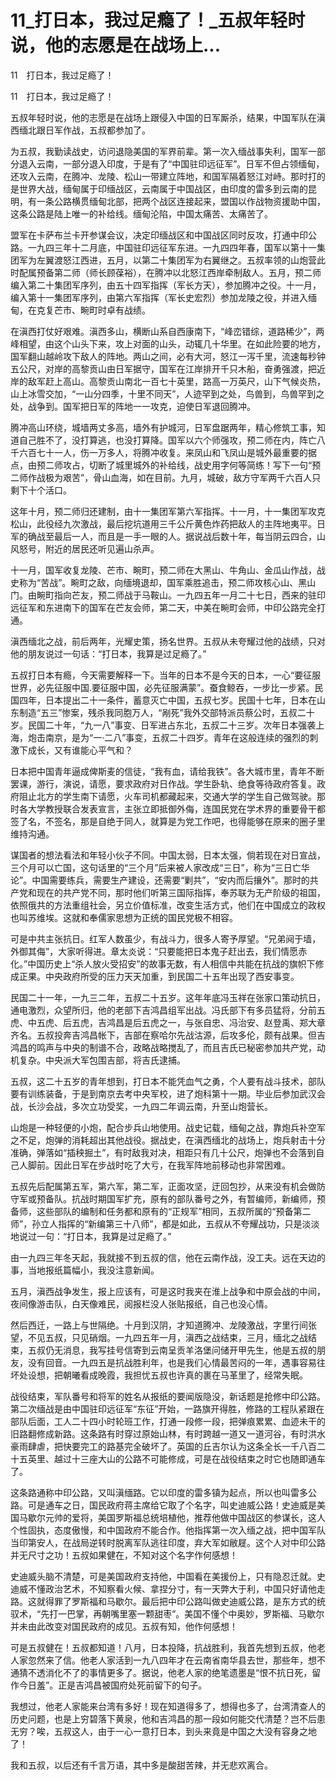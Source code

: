 # 11_打日本，我过足瘾了！_五叔年轻时说，他的志愿是在战场上...

11　打日本，我过足瘾了！

11　打日本，我过足瘾了！

五叔年轻时说，他的志愿是在战场上跟侵入中国的日军厮杀，结果，中国军队在滇西缅北跟日军作战，五叔都参加了。

为五叔，我勤读战史，访问退隐美国的军界前辈。第一次入缅战事失利，国军一部分退入云南，一部分退入印度，于是有了“中国驻印远征军”。日军不但占领缅甸，还攻入云南，在腾冲、龙陵、松山一带建立阵地，和国军隔着怒江对峙。那时打的是世界大战，缅甸属于印缅战区，云南属于中国战区，由印度的雷多到云南的昆明，有一条公路横贯缅甸北部，把两个战区连接起来，盟国以作战物资援助中国，这条公路是陆上唯一的补给线。缅甸沦陷，中国太痛苦、太痛苦了。

盟军在卡萨布兰卡开参谋会议，决定印缅战区和中国战区同时反攻，打通中印公路。一九四三年十二月底，中国驻印远征军东进。一九四四年春，国军以第十一集团军为左翼渡怒江西进，五月，以第二十集团军为右翼继之。五叔率领的山炮营此时配属预备第二师（师长顾葆裕），在腾冲以北怒江西岸牵制敌人。五月，预二师编入第二十集团军序列，由五十四军指挥（军长方天），参加腾冲之役。十一月，编入第十一集团军序列，由第六军指挥（军长史宏烈）参加龙陵之役，并进入缅甸，在克复芒市、畹町时卓有战绩。

在滇西打仗好艰难。滇西多山，横断山系自西康南下，“峰峦错综，道路稀少”，两峰相望，由这个山头下来，攻上对面的山头，动辄几十华里。在如此险要的地方，国军翻山越岭攻下敌人的阵地。两山之间，必有大河，怒江一泻千里，流速每秒钟五公尺，对岸的高黎贡山由日军据守，国军在江岸排开千只木船，奋勇强渡，把近岸的敌军赶上高山。高黎贡山南北一百七十英里，路高一万英尺，山下气候炎热，山上冰雪交加，“一山分四季，十里不同天”，人迹罕到之处，鸟兽到，鸟兽罕到之处，战争到。国军把日军的阵地一一攻克，迫使日军退回腾冲。

腾冲高山环绕，城墙两丈多高，墙外有护城河，日军盘踞两年，精心修筑工事，知道自己胜不了，没打算逃，也没打算降。国军以六个师强攻，预二师在内，阵亡八千六百七十一人，伤一万多人，将腾冲收复。来凤山和飞凤山是城外最重要的据点，由预二师攻占，切断了城里城外的补给线，战史用字何等简练！写下一句“预二师作战极为艰苦”，骨山血海，如在目前。九月，城破，敌方守军两千六百人只剩下十个活口。

这年十月，预二师归还建制，由十一集团军第六军指挥。十一月，十一集团军攻克松山，此役经九次激战，最后挖坑道用三千公斤黄色炸药把敌人的主阵地夷平。日军的确战至最后一人，而且是一手一眼的人。据说战后数十年，每当阴云四合，山风怒号，附近的居民还听见遍山杀声。

十一月，国军收复龙陵、芒市、畹町，预二师在大黑山、牛角山、金瓜山作战，战史称为“苦战”。畹町之敌，向缅境退却，国军乘胜追击，预二师攻核心山、黑山门。由畹町指向芒友，预二师战于马鞍山。一九四五年一月二十七日，西来的驻印远征军和东进南下的国军在芒友会师，第二天，中美在畹町会师，中印公路完全打通。

滇西缅北之战，前后两年，光耀史策，扬名世界。五叔从未夸耀过他的战绩，只对他的朋友说过一句话：“打日本，我算是过足瘾了。”

五叔打日本有瘾，今天需要解释一下。当年的日本不是今天的日本，一心“要征服世界，必先征服中国.要征服中国，必先征服满蒙”。蚕食鲸吞，一步比一步紧。民国四年，日本提出二十一条件，蓄意灭亡中国，五叔七岁。民国十七年，日本在山东制造“五三”惨案，残杀我同胞万人，“剐死”我外交部特派员蔡公时，五叔二十岁。民国二十年，“九一八”事变、日军进占东北，五叔二十三岁。次年日本强袭上海，炮击南京，是为“一·二八”事变，五叔二十四岁。青年在这般连续的强烈的刺激下成长，又有谁能心平气和？

日本把中国青年逼成俾斯麦的信徒，“我有血，请给我铁”。各大城市里，青年不断罢课，游行，演说，请愿，要求政府对日作战。学生卧轨、绝食等待政府答复。政府阻止北方的学生南下请愿，火车司机都藏起来，交通大学的学生自己做驾驶。那时各大学教授联合发表宣言，主张立即抵御外侮，连国民党在学术界的重要骨干都签了名，不签名，那是自绝于同人，就算是为党工作吧，也得能够在原来的圈子里维持沟通。

谋国者的想法看法和年轻小伙子不同。中国太弱，日本太强，倘若现在对日宣战，三个月可以亡国，这句话里的“三个月”后来被人家改成“三日”，称为“三日亡华论”。中国需要练兵，需要生产建设，还需要“剿共”，“安内而后攘外”。那时的共产党和现在的共产党不同，那时他们听第三国际指挥，奉苏联为无产阶级的祖国，依照俄共的方法重组社会，另立价值标准，改变生活方式，他们在中国成立的政权也叫苏维埃。这就和奉儒家思想为正统的国民党极不相容。

可是中共主张抗日。红军人数虽少，有战斗力，很多人寄予厚望。“兄弟阋于墙，外御其侮”，大家听得进。章太炎说：“只要能把日本鬼子赶出去，我们情愿赤化。”中国历史上“杀人放火受招安”的故事无数，有人相信中共能在抗战的旗帜下修成正果。中央政府所受的压力天天加重，到民国二十五年出现了西安事变。

民国二十一年，一九三二年，五叔二十五岁。这年年底冯玉祥在张家口策动抗日，通电激烈，众望所归，他的老部下吉鸿昌组军出战。冯氏部下有多员猛将，分前五虎、中五虎、后五虎，吉鸿昌是后五虎之一，与张自忠、冯治安、赵登禹、郑大章齐名。五叔投奔吉鸿昌帐下，吉部在察哈尔先战沽源，后攻多伦，颇有战果。但吉鸿昌的鸣声与中央的制谱不合，政略战略搅乱了，而且吉氏已秘密参加共产党，动机复杂。中央派大军包围吉部，将吉氏逮捕。

五叔，这二十五岁的青年想到，打日本不能凭血气之勇，个人要有战斗技术，部队要有训练装备，于是到南京去考中央军校，进了炮科第十一期。毕业后参加武汉会战，长沙会战，多次立功受奖，一九四二年调云南，升至山炮营长。

山炮是一种轻便的小炮，配合步兵山地使用。战史记载，缅甸之战，靠炮兵补空军之不足，炮弹的消耗超出其他战役。据战史，在滇西缅北的战场上，炮兵射击十分准确，弹落如“插秧掘土”，有时敌我对决，相距只有几十公尺，炮弹也不会落到自己人脚前。因此日军在步战时吃了大亏，在我军阵地前移动也非常困难。

五叔先后配属第五军，第六军，第二军，正面攻坚，迂回包抄，从来没有机会做防守军或预备队。抗战时期国军扩充，原有的部队番号之外，有暂编师，新编师，预备师，这些部队的编制和任务都和原有的“正规军”相同，五叔所属的“预备第二师”，孙立人指挥的“新编第三十八师”，都是如此，五叔从不夸耀战功，只是淡淡地说过一句：“打日本，我算是过足瘾了。”

由一九四三年冬天起，我就接不到五叔的信，他在云南作战，没工夫。远在天边的事，当地报纸篇幅小，我没注意新闻。

五月，滇西战争发生，报上应该有，可是这时我夹在淮上战争和中原会战的中间，夜间像游击队，白天像难民，阅报栏没人张贴报纸，自己也没心情。

然后西迁，一路上与世隔绝。十月到汉阴，才知道腾冲、龙陵激战，字里行间张望，不见五叔，只见硝烟。一九四五年一月，滇西之战结束，三月，缅北之战结束，五叔仍无消息，我写挂号信寄到云南呈贡羊洛堡问储开甲先生，他是五叔的朋友，没有回音。一九四五是抗战胜利年，也是我们心情最苦闷的一年，遇事容易往坏处设想，把朝曦看成晚霞，我担忧五叔也许真的裹在马革里了，经常失眠。

战役结束，军队番号和将军的姓名从报纸的要闻版隐没，新话题是抢修中印公路。第二次缅战是由中国驻印远征军“东征”开始，一路旗开得胜，修路的工程队紧跟在部队后面，工人二十四小时轮班工作，打通一段修一段，把弹痕累累、血迹未干的旧路翻修成新路。这条路有时穿过原始山林，有时跨越一道又一道河谷，有时洪水豪雨肆虐，把快要完工的路基完全破坏了。英国的丘吉尔认为这条全长一千八百二十五英里、越过十三座大山的公路不可能修成，可是在战役结束之时它也随即通车了。

这条路通称中印公路，又叫滇缅路。它以印度的雷多镇为起点，所以也叫雷多公路。可是通车之日，国民政府蒋主席给它取了个名字，叫史迪威公路！史迪威是美国马歇尔元帅的爱将，美国罗斯福总统培植他，推荐他做中国战区的参谋长，这人个性固执，态度傲慢，和中国政府不能合作。他指挥第一次入缅之战，把中国军队当印第安人，在战局逆转时脱离军队逃往印度，弃大军如敝屣。这个人对中印公路并无尺寸之功！五叔如果健在，不知对这个名字作何感想！

史迪威头脑不清楚，可是美国政府支持他，中国看在美援份上，只有隐忍迁就。史迪威不懂政治艺术，不知察看火候、拿捏分寸，有一天弊大于利，中国只好请他走路。这就得罪了罗斯福和马歇尔。最后把中印公路叫做史迪威公路，是东方式的统驭术，“先打一巴掌，再朝嘴里塞一颗甜枣”。美国不懂个中奥妙，罗斯福、马歇尔并未由此改变对国民政府的成见。五叔有知，他作何感想！

可是五叔健在！五叔都知道！八月，日本投降，抗战胜利，我首先想到五叔，他老人家忽然来了信。他老人家活到一九八四年才在云南省南华县去世，那些年，想不通猜不透消化不了的事情更多了。据说，他老人家的绝笔遗墨是“恨不抗日死，留作今日羞”。正是吉鸿昌被国府处死前留下的句子。

我想过，他老人家能来台湾有多好！现在知道得多了，想得也多了，台湾清查人的历史问题，也是上穷碧落下黄泉，他和吉鸿昌的那一段如何能交代清楚？岂不后患无穷？唉，五叔这人，由于一心一意打日本，到头来竟是中国之大没有容身之地了！

我和五叔，以后还有千言万语，其中多是酸甜苦辣，并无悲欢离合。
